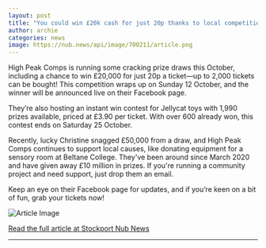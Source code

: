 ```yaml
---
layout: post
title: "You could win £20k cash for just 20p thanks to local competitions company"
author: archie
categories: news
image: https://nub.news/api/image/700211/article.png
---
```

High Peak Comps is running some cracking prize draws this October, including a chance to win £20,000 for just 20p a ticket—up to 2,000 tickets can be bought! This competition wraps up on Sunday 12 October, and the winner will be announced live on their Facebook page. 

They’re also hosting an instant win contest for Jellycat toys with 1,990 prizes available, priced at £3.90 per ticket. With over 600 already won, this contest ends on Saturday 25 October.

Recently, lucky Christine snagged £50,000 from a draw, and High Peak Comps continues to support local causes, like donating equipment for a sensory room at Beltane College. They've been around since March 2020 and have given away £10 million in prizes. If you're running a community project and need support, just drop them an email. 

Keep an eye on their Facebook page for updates, and if you’re keen on a bit of fun, grab your tickets now!

![Article Image](https://nub.news/api/image/700211/article.png)

[Read the full article at Stockport Nub News](https://stockport.nub.news/news/advertisement-features/sp8536-you-could-win-ps20k-cash-for-just-20p-thanks-to-local-competitions-company-274980)

---
